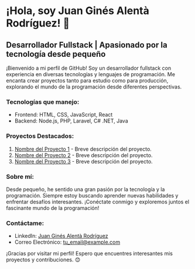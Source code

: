 # ¡Hola, soy Juan Ginés Alentà Rodríguez! 👋

## Desarrollador Fullstack | Apasionado por la tecnología desde pequeño

¡Bienvenido a mi perfil de GitHub! Soy un desarrollador fullstack con experiencia en diversas tecnologías y lenguajes de programación. Me encanta crear proyectos tanto para estudio como para producción, explorando el mundo de la programación desde diferentes perspectivas.

### Tecnologías que manejo:

- Frontend: HTML, CSS, JavaScript, React
- Backend: Node.js, PHP, Laravel, C# .NET, Java

### Proyectos Destacados:

1. [Nombre del Proyecto 1](enlace_al_proyecto1) - Breve descripción del proyecto.
2. [Nombre del Proyecto 2](enlace_al_proyecto2) - Breve descripción del proyecto.
3. [Nombre del Proyecto 3](enlace_al_proyecto3) - Breve descripción del proyecto.

### Sobre mí:

Desde pequeño, he sentido una gran pasión por la tecnología y la programación. Siempre estoy buscando aprender nuevas habilidades y enfrentar desafíos interesantes. ¡Conéctate conmigo y exploremos juntos el fascinante mundo de la programación!

### Contáctame:

- LinkedIn: [Juan Ginés Alentà Rodríguez](enlace_a_tu_perfil_de_LinkedIn)
- Correo Electrónico: tu_email@example.com

¡Gracias por visitar mi perfil! Espero que encuentres interesantes mis proyectos y contribuciones. 😊
